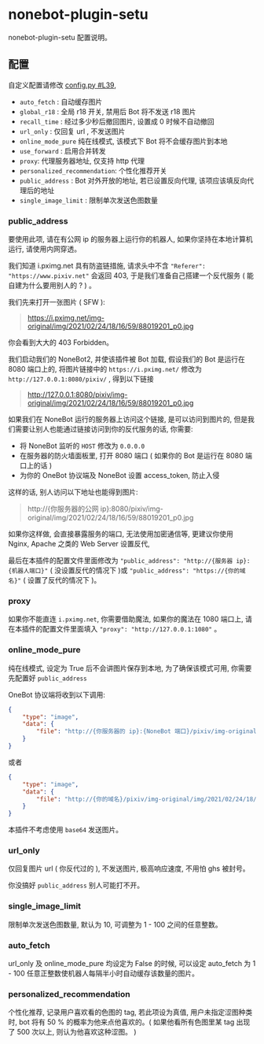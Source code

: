 # nonebot-plugin-setu

nonebot-plugin-setu 配置说明。

## 配置

自定义配置请修改 [config.py #L39](https://github.com/Chendihe4975/nonebot2-plugins/blob/master/nonebot-plugin-setu/config.py#L39),

  - `auto_fetch` : 自动缓存图片
  - `global_r18` : 全局 r18 开关, 禁用后 Bot 将不发送 r18 图片
  - `recall_time` : 经过多少秒后撤回图片, 设置成 0 时候不自动撤回
  - `url_only` : 仅回复 url , 不发送图片
  - `online_mode_pure` 纯在线模式, 该模式下 Bot 将不会缓存图片到本地
  - `use_forward` : 启用合并转发
  - `proxy`: 代理服务器地址, 仅支持 http 代理
  - `personalized_recommendation`: 个性化推荐开关
  - `public_address` : Bot 对外开放的地址, 若已设置反向代理, 该项应该填反向代理后的地址
  - `single_image_limit` : 限制单次发送色图数量

### public_address

要使用此项, 请在有公网 ip 的服务器上运行你的机器人, 如果你坚持在本地计算机运行, 请使用内网穿透。

我们知道 i.pximg.net 具有防盗链措施, 请求头中不含 `"Referer": "https://www.pixiv.net"` 会返回 403, 于是我们准备自己搭建一个反代服务 ( 能自建为什么要用别人的 ? ) 。

我们先来打开一张图片 ( SFW ):

>  https://i.pximg.net/img-original/img/2021/02/24/18/16/59/88019201_p0.jpg

你会看到大大的 403 Forbidden。

我们启动我们的 NoneBot2, 并使该插件被 Bot 加载, 假设我们的 Bot 是运行在 8080 端口上的, 将图片链接中的 `https://i.pximg.net/` 修改为 `http://127.0.0.1:8080/pixiv/` , 得到以下链接

> http://127.0.0.1:8080/pixiv/img-original/img/2021/02/24/18/16/59/88019201_p0.jpg

如果我们在 NoneBot 运行的服务器上访问这个链接, 是可以访问到图片的, 但是我们需要让别人也能通过链接访问到你的反代服务的话, 你需要:

- 将 NoneBot 监听的 `HOST` 修改为 `0.0.0.0`
- 在服务器的防火墙面板里, 打开 8080 端口 ( 如果你的 Bot 是运行在 8080 端口上的话 )
- 为你的 OneBot 协议端及 NoneBot 设置 access_token, 防止入侵

这样的话, 别人访问以下地址也能得到图片:

> http://{你服务器的公网 ip}:8080/pixiv/img-original/img/2021/02/24/18/16/59/88019201_p0.jpg

如果你这样做, 会直接暴露服务的端口, 无法使用加密通信等, 更建议你使用 Nginx, Apache 之类的 Web Server 设置反代, 

最后在本插件的配置文件里面修改为 `"public_address": "http://{服务器 ip}:{机器人端口}"` ( 没设置反代的情况下 )或 `"public_address": "https://{你的域名}"` ( 设置了反代的情况下 )。

### proxy

如果你不能直连 `i.pximg.net`, 你需要借助魔法, 如果你的魔法在 1080 端口上, 请在本插件的配置文件里面填入 `"proxy": "http://127.0.0.1:1080"` 。

### online_mode_pure

纯在线模式, 设定为 True 后不会讲图片保存到本地, 为了确保该模式可用, 你需要先配置好 `public_address`

OneBot 协议端将收到以下调用:

```json
{
    "type": "image",
    "data": {
        "file": "http://{你服务器的 ip}:{NoneBot 端口}/pixiv/img-original/img/2021/02/24/18/16/59/88019201_p0.jpg"
    }
}
```

或者

```json
{
    "type": "image",
    "data": {
        "file": "http://{你的域名}/pixiv/img-original/img/2021/02/24/18/16/59/88019201_p0.jpg"
    }
}
```

本插件不考虑使用 `base64` 发送图片。

### url_only

仅回复图片 url ( 你反代过的 ), 不发送图片, 极高响应速度, 不用怕 ghs 被封号。

你没搞好 `public_address` 别人可能打不开。

### single_image_limit

限制单次发送色图数量, 默认为 10, 可调整为 1 - 100 之间的任意整数。

### auto_fetch

url_only 及 online_mode_pure 均设定为 False 的时候, 可以设定 auto_fetch 为 1 - 100 任意正整数使机器人每隔半小时自动缓存该数量的图片。

### personalized_recommendation

个性化推荐, 记录用户喜欢看的色图的 tag, 若此项设为真值, 用户未指定涩图种类时, bot 将有 50 % 的概率为他来点他喜欢的。( 如果他看所有色图里某 tag 出现了 500 次以上, 则认为他喜欢这种涩图。 )

